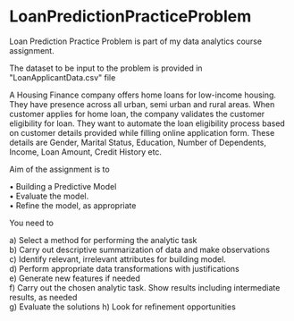# LoanPredictionPracticeProblem
Loan Prediction Practice Problem is part of my data analytics course assignment.

The dataset to be input to the problem is provided in "LoanApplicantData.csv" file

A Housing Finance company offers home loans for low-income housing. They have presence across all urban, semi urban and rural areas. When customer applies for home loan, the company validates the customer eligibility for loan. They want to automate the loan eligibility process based on customer details provided while filling online application form. These details are Gender, Marital Status, Education, Number of Dependents, Income, Loan Amount, Credit History etc.

Aim of the assignment is to  

•	Building a Predictive Model  
•	Evaluate the model.  
•	Refine the model, as appropriate  

You need to  

a)	Select a method for performing the analytic task  
b)	Carry out descriptive summarization of data and make observations  
c)	Identify relevant, irrelevant attributes for building model.   
d)	Perform appropriate data transformations with justifications  
e)	Generate new features if needed  
f)	Carry out the chosen analytic task. Show results including intermediate results, as needed  
g)	Evaluate the solutions
h)	Look for refinement opportunities  



